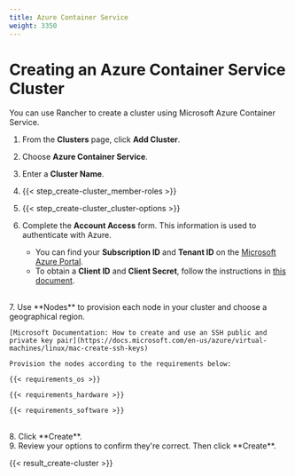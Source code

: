 ```yaml
---
title: Azure Container Service
weight: 3350
---
```


# Creating an Azure Container Service Cluster

You can use Rancher to create a cluster using Microsoft Azure Container Service.

<!-- VJF... Broken tag for: beta-note_azure -->

1. From the **Clusters** page, click **Add Cluster**.

2. Choose **Azure Container Service**.

3. Enter a **Cluster Name**.

4. {{< step_create-cluster_member-roles >}}

5. {{< step_create-cluster_cluster-options >}}

6.	Complete the **Account Access** form. This information is used to authenticate with Azure.

	-	You can find your **Subscription ID** and **Tenant ID** on the [Microsoft Azure Portal](https://portal.azure.com/).
	-	To obtain a **Client ID** and **Client Secret**, follow the instructions in [this document](https://www.packer.io/docs/builders/azure-setup.html).
<br/>
7. Use **Nodes** to provision each node in your cluster and choose a geographical region.

	[Microsoft Documentation: How to create and use an SSH public and private key pair](https://docs.microsoft.com/en-us/azure/virtual-machines/linux/mac-create-ssh-keys)

	Provision the nodes according to the requirements below:

	{{< requirements_os >}}

	{{< requirements_hardware >}}

	{{< requirements_software >}}
<br/>
8. Click **Create**.
<br/>
9. Review your options to confirm they're correct. Then click **Create**.

{{< result_create-cluster >}}
